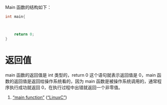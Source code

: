 Main 函数的结构如下：
```C 
int main{



	return 0; 
}
```
# 返回值
main 函数的返回值是 int 类型的，return 0 这个语句就表示返回值是 0，main 函数的返回值是返回给操作系统看的，因为 main 函数是被操作系统调用的，通常程序执行成功就返回 0，在执行过程中出错就返回一个非零值。


1. <span class="highlight" data-annotation="%7B%22attachmentURI%22%3A%22http%3A%2F%2Fzotero.org%2Fusers%2F9667514%2Fitems%2F4IHU78F5%22%2C%22annotationKey%22%3A%2297JBNX4U%22%2C%22color%22%3A%22%23ffd400%22%2C%22pageLabel%22%3A%2249%22%2C%22position%22%3A%7B%22pageIndex%22%3A48%2C%22rects%22%3A%5B%5B490%2C520.452%2C538%2C534.36%5D%2C%5B46%2C504.6%2C538%2C519.36%5D%2C%5B46%2C489.6%2C544.744%2C504.36%5D%2C%5B45.988%2C475.452%2C153.988%2C489.36%5D%5D%7D%2C%22citationItem%22%3A%7B%22uris%22%3A%5B%22http%3A%2F%2Fzotero.org%2Fusers%2F9667514%2Fitems%2FI2QD5IEX%22%5D%2C%22locator%22%3A%2249%22%7D%7D" ztype="zhighlight"><a href="zotero://open-pdf/library/items/4IHU78F5?page=49&#x26;annotation=97JBNX4U">“main function”</a></span> <span class="citation" data-citation="%7B%22citationItems%22%3A%5B%7B%22uris%22%3A%5B%22http%3A%2F%2Fzotero.org%2Fusers%2F9667514%2Fitems%2FI2QD5IEX%22%5D%7D%5D%2C%22properties%22%3A%7B%7D%7D" ztype="zcitation">(<span class="citation-item"><a href="zotero://select/library/items/I2QD5IEX">“LinuxC”</a></span>)</span>
